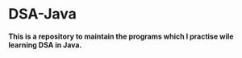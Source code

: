 # DSA-Java

<b>This is a repository to maintain the programs which I practise wile learning DSA in Java.</b>
